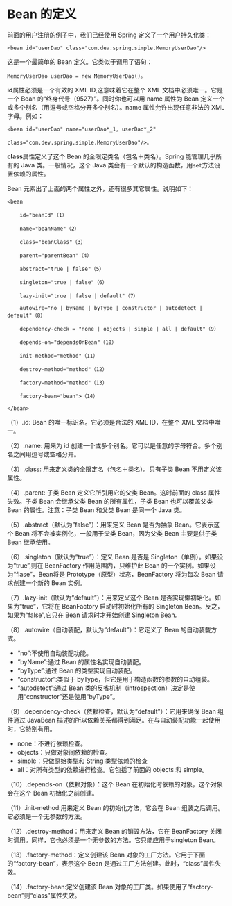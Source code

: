# Bean 的定义

前面的用户注册的例子中，我们已经使用 Spring 定义了一个用户持久化类：

```
<bean id="userDao" class="com.dev.spring.simple.MemoryUserDao"/>
```

这是一个最简单的 Bean 定义。它类似于调用了语句：

```
MemoryUserDao userDao = new MemoryUserDao()。
```

**id**属性必须是一个有效的 XML ID,这意味着它在整个 XML 文档中必须唯一。它是一个 Bean 的“终身代号（9527）”。同时你也可以用 name 属性为 Bean 定义一个或多个别名（用逗号或空格分开多个别名）。name 属性允许出现任意非法的 XML 字母。例如：

```
<bean id="userDao" name="userDao*_1, userDao*_2"

class="com.dev.spring.simple.MemoryUserDao"/>。
```

**class**属性定义了这个 Bean 的全限定类名（包名＋类名）。Spring 能管理几乎所有的 Java 类。一般情况，这个 Java 类会有一个默认的构造函数，用`set`方法设置依赖的属性。

Bean 元素出了上面的两个属性之外，还有很多其它属性。说明如下：

```
<bean

    id="beanId"（1）

    name="beanName"（2）

    class="beanClass"（3）

    parent="parentBean"（4）

    abstract="true | false"（5）

    singleton="true | false"（6）

    lazy-init="true | false | default"（7）

    autowire="no | byName | byType | constructor | autodetect | default"（8）

    dependency-check = "none | objects | simple | all | default"（9）

    depends-on="dependsOnBean"（10）

    init-method="method"（11）

    destroy-method="method"（12）

    factory-method="method"（13）

    factory-bean="bean">（14）

</bean>
```

（1）.id: Bean 的唯一标识名。它必须是合法的 XML ID，在整个 XML 文档中唯一。

（2）.name: 用来为 id 创建一个或多个别名。它可以是任意的字母符合。多个别名之间用逗号或空格分开。

（3）.class: 用来定义类的全限定名（包名＋类名）。只有子类 Bean 不用定义该属性。

（4）.parent: 子类 Bean 定义它所引用它的父类 Bean。这时前面的 class 属性失效。子类 Bean 会继承父类 Bean 的所有属性，子类 Bean 也可以覆盖父类 Bean 的属性。注意：子类 Bean 和父类 Bean 是同一个 Java 类。

（5）.abstract（默认为”false”）：用来定义 Bean 是否为抽象 Bean。它表示这个 Bean 将不会被实例化，一般用于父类 Bean，因为父类 Bean 主要是供子类 Bean 继承使用。

（6）.singleton（默认为“true”）：定义 Bean 是否是 Singleton（单例）。如果设为“true”,则在 BeanFactory 作用范围内，只维护此 Bean 的一个实例。如果设为“flase”，Bean将是 Prototype（原型）状态，BeanFactory 将为每次 Bean 请求创建一个新的 Bean 实例。

（7）.lazy-init（默认为“default”）：用来定义这个 Bean 是否实现懒初始化。如果为“true”，它将在 BeanFactory 启动时初始化所有的 Singleton Bean。反之，如果为“false”,它只在 Bean 请求时才开始创建 Singleton Bean。

（8）.autowire（自动装配，默认为“default”）：它定义了 Bean 的自动装载方式。

- “no”:不使用自动装配功能。
- “byName”:通过 Bean 的属性名实现自动装配。
- “byType”:通过 Bean 的类型实现自动装配。
- “constructor”:类似于 byType，但它是用于构造函数的参数的自动组装。
- “autodetect”:通过 Bean 类的反省机制（introspection）决定是使用“constructor”还是使用“byType”。

（9）.dependency-check（依赖检查，默认为“default”）：它用来确保 Bean 组件通过 JavaBean 描述的所以依赖关系都得到满足。在与自动装配功能一起使用时，它特别有用。

- none：不进行依赖检查。
- objects：只做对象间依赖的检查。
- simple：只做原始类型和 String 类型依赖的检查
- all：对所有类型的依赖进行检查。它包括了前面的 objects 和 simple。

（10）.depends-on（依赖对象）：这个 Bean 在初始化时依赖的对象，这个对象会在这个 Bean 初始化之前创建。

（11）.init-method:用来定义 Bean 的初始化方法，它会在 Bean 组装之后调用。它必须是一个无参数的方法。

（12）.destroy-method：用来定义 Bean 的销毁方法，它在 BeanFactory 关闭时调用。同样，它也必须是一个无参数的方法。它只能应用于singleton Bean。

（13）.factory-method：定义创建该 Bean 对象的工厂方法。它用于下面的“factory-bean”，表示这个 Bean 是通过工厂方法创建。此时，“class”属性失效。

（14）.factory-bean:定义创建该 Bean 对象的工厂类。如果使用了“factory-bean”则“class”属性失效。
